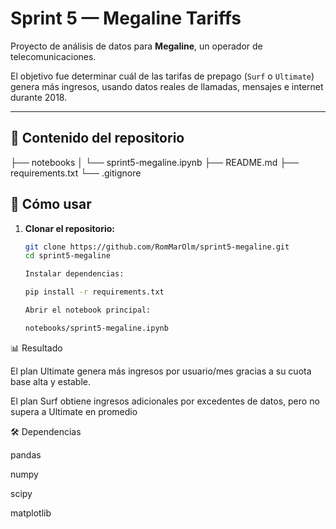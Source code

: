 # Sprint 5 — Megaline Tariffs

Proyecto de análisis de datos para **Megaline**, un operador de telecomunicaciones.

El objetivo fue determinar cuál de las tarifas de prepago (`Surf` o `Ultimate`)
genera más ingresos, usando datos reales de llamadas, mensajes e internet durante 2018.

---

## 📌 Contenido del repositorio

├── notebooks
│ └── sprint5-megaline.ipynb
├── README.md
├── requirements.txt
└── .gitignore

## 🧭 Cómo usar

1. **Clonar el repositorio:**

   ```bash
   git clone https://github.com/RomMarOlm/sprint5-megaline.git
   cd sprint5-megaline

   Instalar dependencias:

   pip install -r requirements.txt

   Abrir el notebook principal:

   notebooks/sprint5-megaline.ipynb

📊 Resultado

El plan Ultimate genera más ingresos por usuario/mes gracias a su cuota base alta y estable.

El plan Surf obtiene ingresos adicionales por excedentes de datos, pero no supera a Ultimate en promedio

🛠️ Dependencias

pandas

numpy

scipy

matplotlib